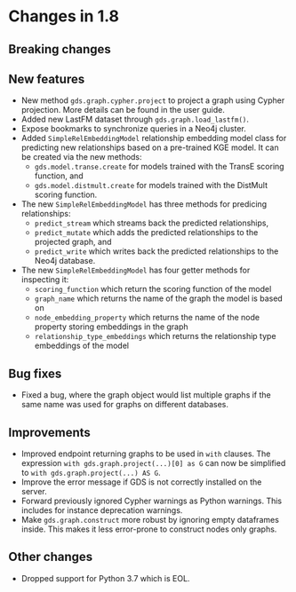 # Changes in 1.8


## Breaking changes


## New features

* New method `gds.graph.cypher.project` to project a graph using Cypher projection.
  More details can be found in the user guide.
* Added new LastFM dataset through `gds.graph.load_lastfm()`.
* Expose bookmarks to synchronize queries in a Neo4j cluster.
* Added `SimpleRelEmbeddingModel` relationship embedding model class for predicting new relationships based on a pre-trained KGE model. It can be created via the new methods:
    * `gds.model.transe.create` for models trained with the TransE scoring function, and
    * `gds.model.distmult.create` for models trained with the DistMult scoring function.
* The new `SimpleRelEmbeddingModel` has three methods for predicing relationships:
    * `predict_stream` which streams back the predicted relationships,
    * `predict_mutate` which adds the predicted relationships to the projected graph, and
    * `predict_write` which writes back the predicted relationships to the Neo4j database.
* The new `SimpleRelEmbeddingModel` has four getter methods for inspecting it:
    * `scoring_function` which return the scoring function of the model
    * `graph_name` which returns the name of the graph the model is based on
    * `node_embedding_property` which returns the name of the node property storing embeddings in the graph
    * `relationship_type_embeddings` which returns the relationship type embeddings of the model


## Bug fixes

* Fixed a bug, where the graph object would list multiple graphs if the same name was used for graphs on different databases.


## Improvements

* Improved endpoint returning graphs to be used in `with` clauses. The expression `with gds.graph.project(...)[0] as G` can now be simplified to `with gds.graph.project(...) AS G`.
* Improve the error message if GDS is not correctly installed on the server.
* Forward previously ignored Cypher warnings as Python warnings. This includes for instance deprecation warnings.
* Make `gds.graph.construct` more robust by ignoring empty dataframes inside. This makes it less error-prone to construct nodes only graphs.


## Other changes

* Dropped support for Python 3.7 which is EOL.

